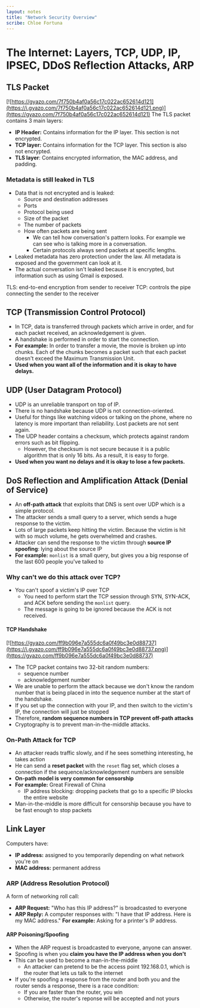 ```yaml
---
layout: notes
title: "Network Security Overview"
scribe: Chloe Fortuna
---
```


# The Internet: Layers, TCP, UDP, IP, IPSEC, DDoS Reflection Attacks, ARP

## TLS Packet
[![https://gyazo.com/7f750b4af0a56c17c022ac652614d121](https://i.gyazo.com/7f750b4af0a56c17c022ac652614d121.png)](https://gyazo.com/7f750b4af0a56c17c022ac652614d121)
The TLS packet contains 3 main layers:
- **IP Header:** Contains information for the IP layer. This section is not encrypted.
- **TCP layer:** Contains information for the TCP layer. This section is also not encrypted.
- **TLS layer**: Contains encrypted information, the MAC address, and padding.

### Metadata is still leaked in TLS
- Data that is not encrypted and is leaked:
    - Source and destination addresses
    - Ports
    - Protocol being used
    - Size of the packet
    - The number of packets
    - How often packets are being sent
        - We can tell how conversation's pattern looks. For example we can see who is talking more in a conversation.
        - Certain protocols always send packets at specific lengths.
- Leaked metadata has zero protection under the law. All metadata is exposed and the government can look at it.
- The actual conversation isn't leaked because it is encrypted, but information such as using Gmail is exposed.


TLS: end-to-end encryption from sender to receiver
TCP: controls the pipe connecting the sender to the receiver





## TCP (Transmission Control Protocol)
- In TCP, data is transferred through packets which arrive in order, and for each packet received, an acknowledgement is given.
- A handshake is performed in order to start the connection.
- **For example:** In order to transfer a movie, the movie is broken up into chunks. Each of the chunks becomes a packet such that each packet doesn't exceed the Maximum Transmission Unit.
- **Used when you want all of the information and it is okay to have delays.**
 
## UDP (User Datagram Protocol)
- UDP is an unreliable transport on top of IP. 
- There is no handshake because UDP is not connection-oriented.
- Useful for things like watching videos or talking on the phone, where no latency is more important than reliability. Lost packets are not sent again.
- The UDP header contains a checksum, which protects against random errors such as bit flipping.
    - However, the checksum is not secure because it is a public algorithm that is only 16 bits. As a result, it is easy to forge. 
- **Used when you want no delays and it is okay to lose a few packets.** 

  
## DoS Reflection and Amplification Attack (Denial of Service)
- An **off-path attack** that exploits that DNS is sent over UDP which is a simple protocol.
- The attacker sends a small query to a server, which sends a huge response to the victim. 
- Lots of large packets keep hitting the victim. Because the victim is hit with so much volume, he gets overwhelmed and crashes.
- Attacker can send the response to the victim through **source IP spoofing**: lying about the source IP
- **For example:** `monlist` is a small query, but gives you a big response of the last 600 people you've talked to

### Why can't we do this attack over TCP?
- You can't spoof a victim's IP over TCP
    - You need to perform start the TCP session through SYN, SYN-ACK, and ACK before sending the `monlist` query.
    - The message is going to be ignored because the ACK is not received. 
    
#### TCP Handshake
[![https://gyazo.com/ff9b096e7a555dc6a0f49bc3e0d88737](https://i.gyazo.com/ff9b096e7a555dc6a0f49bc3e0d88737.png)](https://gyazo.com/ff9b096e7a555dc6a0f49bc3e0d88737)

- The TCP packet contains two 32-bit random numbers:
    - sequence number
    - acknowledgement number
- We are unable to perform the attack because we don't know the random number that is being placed in into the sequence number at the start of the handshake.
- If you set up the connection with your IP, and then switch to the victim's IP, the connection will just be stopped
- Therefore, **random sequence numbers in TCP prevent off-path attacks**
- Cryptography is to prevent man-in-the-middle attacks.

### On-Path Attack for TCP
- An attacker reads traffic slowly, and if he sees something interesting, he takes action
- He can send a **reset packet** with the `reset` flag set, which closes a connection if the sequence/acknowledgement numbers are sensible
- **On-path model is very common for censorship**
- **For example:** Great Firewall of China
    - IP address blocking: dropping packets that go to a specific IP blocks the entire website
- Man-in-the-middle is more difficult for censorship because you have to be fast enough to stop packets 

## Link Layer
Computers have:
- **IP address:** assigned to you temporarily depending on what network you're on
- **MAC address:** permanent address

### ARP (Address Resolution Protocol)
A form of networking roll call:
- **ARP Request:** "Who has this IP address?" is broadcasted to everyone
- **ARP Reply:** A computer responses with: "I have that IP address. Here is my MAC address."
**For example:** Asking for a printer's IP address.

#### ARP Poisoning/Spoofing
- When the ARP request is broadcasted to everyone, anyone can answer.
- Spoofing is when you **claim you have the IP address when you don't**
- This can be used to become a man-in-the-middle
    - An attacker can pretend to be the access point 192.168.0.1, which is the router that lets us talk to the internet
- If you're spoofing a response from the router and both you and the router sends a response, there is a race condition:
    - If you are faster than the router, you win
    - Otherwise, the router's reponse will be accepted and not yours